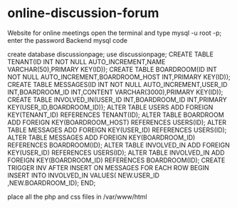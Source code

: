 # online-discussion-forum
Website for online meetings
open the terminal and type mysql -u root -p;
enter the password
Backend mysql code

create  database  discussionpage;
use  discussionpage;
CREATE  TABLE  TENANT(ID  INT  NOT  NULL  AUTO_INCREMENT,NAME  VARCHAR(50),PRIMARY  KEY(ID));
CREATE  TABLE  BOARDROOM(ID  INT  NOT  NULL  AUTO_INCREMENT,BOARDROOM_HOST  INT,PRIMARY  KEY(ID));
CREATE  TABLE  MESSAGES(ID  INT  NOT  NULL  AUTO_INCREMENT,USER_ID  INT,BOARDROOM_ID  INT,CONTENT  VARCHAR(3000),PRIMARY  KEY(ID));
CREATE  TABLE  INVOLVED_IN(USER_ID  INT,BOARDROOM_ID  INT,PRIMARY  KEY(USER_ID,BOARDROOM_ID));
ALTER  TABLE  USERS  ADD  FOREIGN  KEY(TENANT_ID)  REFERENCES  TENANT(ID);
ALTER  TABLE  BOARDROOM  ADD  FOREIGN  KEY(BOARDROOM_HOST)  REFERENCES  USERS(ID);
ALTER  TABLE  MESSAGES  ADD  FOREIGN  KEY(USER_ID)  REFERENCES  USERS(ID);
ALTER  TABLE  MESSAGES  ADD  FOREIGN  KEY(BOARDROOM_ID)  REFERENCES  BOARDROOM(ID);
ALTER  TABLE  INVOLVED_IN  ADD  FOREIGN  KEY(USER_ID)  REFERENCES  USERS(ID);
ALTER  TABLE  INVOLVED_IN  ADD  FOREIGN  KEY(BOARDROOM_ID)  REFERENCES  BOARDROOM(ID);
CREATE  TRIGGER  INV  AFTER  INSERT  ON  MESSAGES  FOR  EACH  ROW  BEGIN  INSERT  INTO  INVOLVED_IN  VALUES(  NEW.USER_ID  ,NEW.BOARDROOM_ID);  END;

place all the php and css files in /var/www/html
